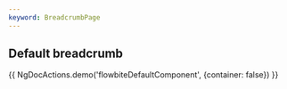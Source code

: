 ```yaml
---
keyword: BreadcrumbPage
---
```


## Default breadcrumb

{{ NgDocActions.demo('flowbiteDefaultComponent', {container: false}) }}

```html file="./_default.component.ts"#L10-L19 group="default" name="html"

```

```typescript file="./_default.component.ts"#L1-L1 group="default" name="typescript"

```
